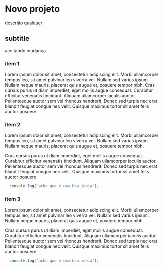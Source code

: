 # Novo projeto

descrião qualquer

## subtitle
aceitando mudança

### item 1
Lorem ipsum dolor sit amet, consectetur adipiscing elit. Morbi ullamcorper tempus leo, sit amet pulvinar leo viverra vel. Nullam sed varius ipsum. Nullam neque mauris, placerat quis augue et, posuere tempor nibh. Cras cursus purus ut diam imperdiet, eget mollis augue consequat. Curabitur efficitur venenatis tincidunt. Aliquam ullamcorper iaculis auctor. Pellentesque auctor sem vel rhoncus hendrerit. Donec sed turpis nec erat blandit feugiat congue nec velit. Quisque maximus tortor sit amet felis auctor posuere.


### item 2
Lorem ipsum dolor sit amet, consectetur adipiscing elit. Morbi ullamcorper tempus leo, sit amet pulvinar leo viverra vel. Nullam sed varius ipsum. Nullam neque mauris, placerat quis augue et, posuere tempor nibh.

Cras cursus purus ut diam imperdiet, eget mollis augue consequat. Curabitur efficitur venenatis tincidunt. Aliquam ullamcorper iaculis auctor. Pellentesque auctor sem vel rhoncus hendrerit. Donec sed turpis nec erat blandit feugiat congue nec velit. Quisque maximus tortor sit amet felis auctor posuere.

```javascript
  console.log("acho que é uma boa ideia");
 ```


### item 3
Lorem ipsum dolor sit amet, consectetur adipiscing elit. Morbi ullamcorper tempus leo, sit amet pulvinar leo viverra vel. Nullam sed varius ipsum. Nullam neque mauris, placerat quis augue et, posuere tempor nibh.

Cras cursus purus ut diam imperdiet, eget mollis augue consequat. Curabitur efficitur venenatis tincidunt. Aliquam ullamcorper iaculis auctor. Pellentesque auctor sem vel rhoncus hendrerit. Donec sed turpis nec erat blandit feugiat congue nec velit. Quisque maximus tortor sit amet felis auctor posuere.

```javascript
  console.log("acho que é uma boa ideia");
 ```

